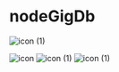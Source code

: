 # nodeGigDb




![icon (1)](https://github.com/kfiddle/nodeGigDb/assets/68034977/b1a2b83c-4ec1-4246-a7f2-c7e04ead2d1a)


![icon](https://github.com/kfiddle/nodeGigDb/assets/68034977/872d25ec-3be5-48e8-a9bc-46c9a4c7ba4e)
![icon (1)](https://github.com/kfiddle/nodeGigDb/assets/68034977/60ac8b55-358e-4206-8985-3914094a77b5)
![icon (1)](https://github.com/kfiddle/nodeGigDb/assets/68034977/b4944a49-d388-411c-9062-4f4ab94ffb1f)
